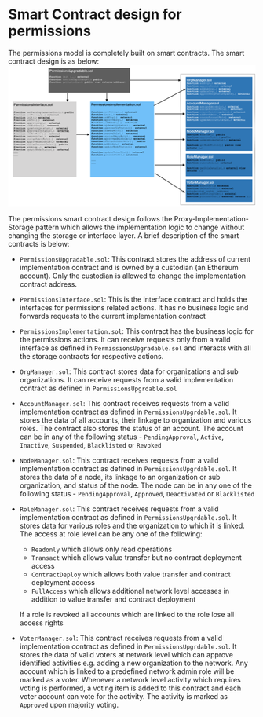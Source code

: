 # Smart Contract design for permissions
The permissions model is completely built on smart contracts. The smart contract design is as below:
![contract design](images/ContractDesign.png)

The permissions smart contract design follows the Proxy-Implementation-Storage pattern which allows the implementation logic to change without changing the storage or interface layer. A brief description of the smart contracts is below:

* `PermissionsUpgradable.sol`: This contract stores the address of current implementation contract and is owned by a custodian (an Ethereum account). Only the custodian is allowed to change the implementation contract address. 
* `PermissionsInterface.sol`: This is the interface contract and holds the interfaces for permissions related actions. It has no business logic and forwards requests to the current implementation contract
* `PermissionsImplementation.sol`: This contract has the business logic for the permissions actions. It can receive requests only from a valid interface as defined in `PermissionsUpgradable.sol` and interacts with all the storage contracts for respective actions.
* `OrgManager.sol`: This contract stores data for organizations and sub organizations. It can receive requests from a valid implementation contract as defined in `PermissionsUpgrdable.sol`
* `AccountManager.sol`: This contract receives requests from a valid implementation contract as defined in `PermissionsUpgrdable.sol`. It stores the data of all accounts, their linkage to organization and various roles. The contract also stores the status of an account. The account can be in any of the following status - `PendingApproval`, `Active`, `Inactive`, `Suspended`, `Blacklisted` or `Revoked`
* `NodeManager.sol`: This contract receives requests from a valid implementation contract as defined in `PermissionsUpgrdable.sol`. It stores the data of a node, its linkage to an organization or sub organization, and status of the node. The node can be in any one of the following status - `PendingApproval`, `Approved`, `Deactivated` or `Blacklisted`
* `RoleManager.sol`: This contract receives requests from a valid implementation contract as defined in `PermissionsUpgrdable.sol`. It stores data for various roles and the organization to which it is linked. The access at role level can be any one of the following: 
    - `Readonly` which allows only read operations
    - `Transact` which allows value transfer but no contract deployment access
    - `ContractDeploy` which allows both value transfer and contract deployment access
    - `FullAccess` which allows additional network level accesses in addition to value transfer and contract deployment
  
    If a role is revoked all accounts which are linked to the role lose all access rights

* `VoterManager.sol`: This contract receives requests from a valid implementation contract as defined in `PermissionsUpgrdable.sol`. It stores the data of valid voters at network level which can approve identified activities e.g. adding a new organization to the network. Any account which is linked to a predefined network admin role will be marked as a voter. Whenever a network level activity which requires voting is performed, a voting item is added to this contract and each voter account can vote for the activity. The activity is marked as `Approved` upon majority voting.
